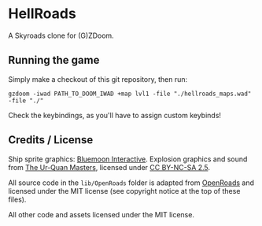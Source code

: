 # HellRoads

A Skyroads clone for (G)ZDoom.

## Running the game

Simply make a checkout of this git repository, then run:

`gzdoom -iwad PATH_TO_DOOM_IWAD +map lvl1 -file "./hellroads_maps.wad" -file "./"`

Check the keybindings, as you'll have to assign custom keybinds!

## Credits / License

Ship sprite graphics: [Bluemoon Interactive](http://www.bluemoon.ee/history/skyroads/).
Explosion graphics and sound from [The Ur-Quan Masters](http://sc2.sourceforge.net/), licensed under [CC BY-NC-SA 2.5](https://creativecommons.org/licenses/by-nc-sa/2.5/).

All source code in the `lib/OpenRoads` folder is adapted from [OpenRoads](https://github.com/anprogrammer/OpenRoads) and licensed under the MIT license (see copyright notice at the top of these files).

All other code and assets licensed under the MIT license.

